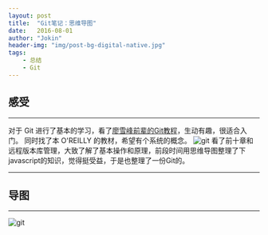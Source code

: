 ```yaml
---
layout: post
title:  "Git笔记：思维导图"
date:   2016-08-01
author: "Jokin"
header-img: "img/post-bg-digital-native.jpg"
tags:
    - 总结
    - Git
---
```


## 感受

---

对于 Git 进行了基本的学习，看了[廖雪峰前辈的Git教程](http://www.liaoxuefeng.com/wiki/0013739516305929606dd18361248578c67b8067c8c017b000)，生动有趣，很适合入门。
同时找了本 O'REILLY 的教材，希望有个系统的概念。
![git]({{"/static/picture/git.png"}})
看了前十章和远程版本库管理，大致了解了基本操作和原理，前段时间用思维导图整理了下javascript的知识，觉得挺受益，于是也整理了一份Git的。

---

## 导图

---

![git](http://o9r9kpwmc.bkt.clouddn.com/blog/Git1.png)